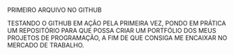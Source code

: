 PRIMEIRO ARQUIVO NO GITHUB

TESTANDO O GITHUB EM AÇÃO PELA PRIMEIRA VEZ, PONDO EM PRÁTICA UM REPOSITÓRIO PARA QUE POSSA CRIAR UM PORTFÓLIO DOS MEUS PROJETOS DE PROGRAMAÇÃO, A FIM DE QUE CONSIGA ME ENCAIXAR NO MERCADO DE TRABALHO.
